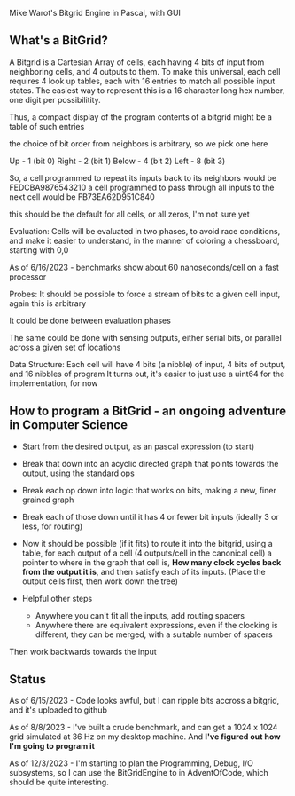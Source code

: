 Mike Warot's Bitgrid Engine in Pascal, with GUI

## What's a BitGrid?

A Bitgrid is a Cartesian Array of cells, each having 4 bits of input from neighboring cells, and 4 outputs to them. To make this universal, each cell requires 4 look up tables, each with 16 entries to match all possible input states. The easiest way to represent this is a 16 character long hex number, one digit per possibilitity.

Thus, a compact display of the program contents of a bitgrid might be a table of such entries

the choice of bit order from neighbors is arbitrary, so we pick one here

  Up	- 1 (bit 0)
  Right	- 2 (bit 1)
  Below	- 4 (bit 2)
  Left	- 8 (bit 3)
  
So, a cell programmed to repeat its inputs back to its neighbors would be   FEDCBA9876543210
a cell programmed to pass through all inputs to the next cell would be      FB73EA62D951C840

this should be the default for all cells, or all zeros, I'm not sure yet

Evaluation:
  Cells will be evaluated in two phases, to avoid race conditions, and make it easier to understand, in the manner of coloring a chessboard, starting with 0,0

  As of 6/16/2023 - benchmarks show about 60 nanoseconds/cell on a fast processor
  
Probes:
  It should be possible to force a stream of bits to a given cell input, again this is arbitrary
  
  It could be done between evaluation phases
  
  The same could be done with sensing outputs, either serial bits, or parallel across a given set of locations
  
Data Structure:
  Each cell will have 4 bits (a nibble) of input, 4 bits of output, and 16 nibbles of program
  It turns out, it's easier to just use a uint64 for the implementation, for now
  
## How to program a BitGrid - an ongoing adventure in Computer Science

  * Start from the desired output, as an pascal expression (to start)
  * Break that down into an acyclic directed graph that points towards the output, using the standard ops 
  * Break each op down into logic that works on bits, making a new, finer grained graph
  * Break each of those down until it has 4 or fewer bit inputs (ideally 3 or less, for routing)
  * Now it should be possible (if it fits) to route it into the bitgrid, using a table, for each output of a cell (4 outputs/cell in the canonical cell) a pointer to where in the graph that cell is, **How many clock cycles back from the output it is**, and then satisfy each of its inputs.  (Place the output cells first, then work down the tree)

  * Helpful other steps
    * Anywhere you can't fit all the inputs, add routing spacers
    * Anywhere there are equivalent expressions, even if the clocking is different, they can be merged, with a suitable number of spacers
  
  Then work backwards towards the input

## Status
    
As of 6/15/2023 - Code looks awful, but I can ripple bits accross a bitgrid, and it's uploaded to github
  
As of 8/8/2023 - I've built a crude benchmark, and can get a 1024 x 1024 grid simulated at 36 Hz on my desktop machine. And **I've figured out how I'm going to program it**

As of 12/3/2023 - I'm starting to plan the Programming, Debug, I/O subsystems, so I can use the BitGridEngine to in AdventOfCode, which should be quite interesting.
